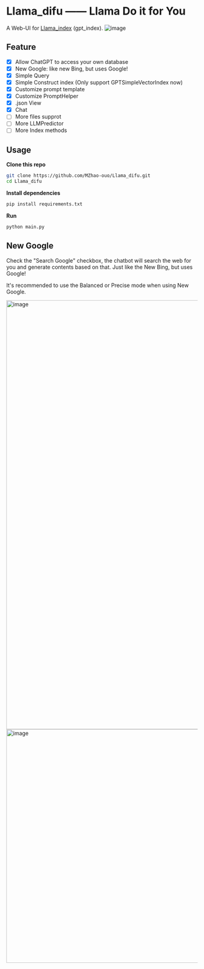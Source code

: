# Llama_difu —— Llama Do it for You

A Web-UI for [Llama_index](https://github.com/jerryjliu/gpt_index) (gpt_index).
![image](https://user-images.githubusercontent.com/70903329/223749069-4aec7f09-7ff9-4fe5-9958-945cf2f64909.png)

## Feature

- [X] Allow ChatGPT to access your own database
- [x] New Google: like new Bing, but uses Google!
- [X] Simple Query
- [X] Simple Construct index (Only support GPTSimpleVectorIndex now)
- [X] Customize prompt template
- [X] Customize PromptHelper
- [X] .json View
- [x] Chat
- [ ] More files supprot
- [ ] More LLMPredictor
- [ ] More Index methods

## Usage

**Clone this repo**

```bash
git clone https://github.com/MZhao-ouo/Llama_difu.git
cd Llama_difu
```

**Install dependencies**

```bash
pip install requirements.txt
```

**Run**

```bash
python main.py
```

## New Google

Check the "Search Google" checkbox, the chatbot will search the web for you and generate contents based on that. Just like the New Bing, but uses Google! 

It's recommended to use the Balanced or Precise mode when using New Google.

<img width="1129" alt="image" src="https://user-images.githubusercontent.com/51039745/223800748-d48d0c32-844a-4476-b155-702db17d11c9.png">
<img width="615" alt="image" src="https://user-images.githubusercontent.com/51039745/223800850-ce590512-811f-45c5-8e48-ff12cda43b2d.png">

